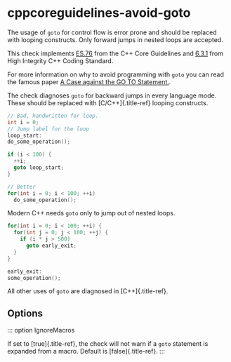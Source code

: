 # cppcoreguidelines-avoid-goto

The usage of `goto` for control flow is error prone and should be
replaced with looping constructs. Only forward jumps in nested loops are
accepted.

This check implements
[ES.76](https://isocpp.github.io/CppCoreGuidelines/CppCoreGuidelines#es76-avoid-goto)
from the C++ Core Guidelines and
[6.3.1](https://www.perforce.com/resources/qac/high-integrity-cpp-coding-standard/statements)
from High Integrity C++ Coding Standard.

For more information on why to avoid programming with `goto` you can
read the famous paper [A Case against the GO TO
Statement.](https://www.cs.utexas.edu/users/EWD/ewd02xx/EWD215.PDF).

The check diagnoses `goto` for backward jumps in every language mode.
These should be replaced with [C/C++]{.title-ref} looping constructs.

```c++
// Bad, handwritten for loop.
int i = 0;
// Jump label for the loop
loop_start:
do_some_operation();

if (i < 100) {
  ++i;
  goto loop_start;
}

// Better
for(int i = 0; i < 100; ++i)
  do_some_operation();
```

Modern C++ needs `goto` only to jump out of nested loops.

```c++
for(int i = 0; i < 100; ++i) {
  for(int j = 0; j < 100; ++j) {
    if (i * j > 500)
      goto early_exit;
  }
}

early_exit:
some_operation();
```

All other uses of `goto` are diagnosed in [C++]{.title-ref}.

## Options

::: option
IgnoreMacros

If set to [true]{.title-ref}, the check will not warn if a `goto`
statement is expanded from a macro. Default is [false]{.title-ref}.
:::
